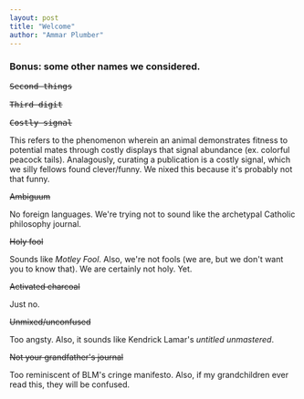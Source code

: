 ```yaml
---
layout: post
title: "Welcome"
author: "Ammar Plumber"
---
```


<h3>Bonus: some other names we considered.</h3>

<pre>
<s>Second things</s>
 
<s>Third digit</s>
 
<s>Costly signal</s>
</pre>

This refers to the phenomenon wherein an animal demonstrates fitness to potential mates through costly displays that signal abundance (ex. colorful peacock tails). Analagously, curating a publication is a costly signal, which we silly fellows found clever/funny. We nixed this because it's probably not that funny.

<s>Ambiguum</s>

No foreign languages. We're trying not to sound like the archetypal Catholic philosophy journal.

<s>Holy fool</s>

Sounds like _Motley Fool_. Also, we're not fools (we are, but we don't want you to know that). We are certainly not holy. Yet.

<s>Activated charcoal</s>

Just no.

<s>Unmixed/unconfused</s>

Too angsty. Also, it sounds like Kendrick Lamar's _untitled unmastered_.

<s>Not your grandfather's journal</s>

Too reminiscent of BLM's cringe manifesto. Also, if my grandchildren ever read this, they will be confused.